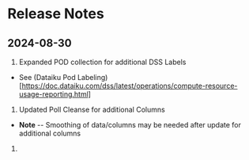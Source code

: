 # Release Notes

## 2024-08-30

1. Expanded POD collection for additional DSS Labels
  - See (Dataiku Pod Labeling)[https://doc.dataiku.com/dss/latest/operations/compute-resource-usage-reporting.html]
1. Updated Poll Cleanse for additional Columns
  - **Note** -- Smoothing of data/columns may be needed after update for additional columns
1. 
